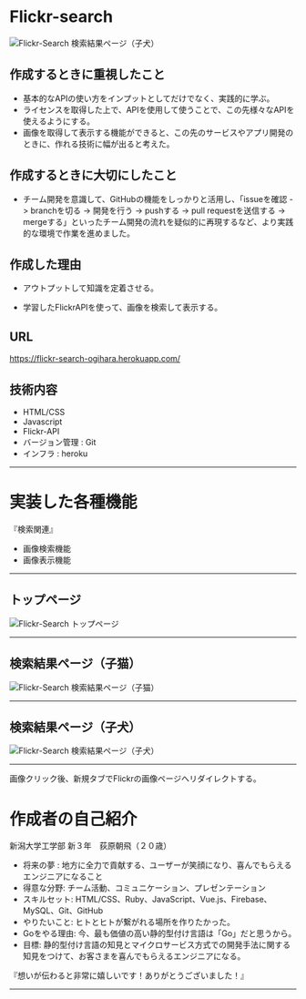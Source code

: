 # Flickr-search

![Flickr-Search 検索結果ページ（子犬）](https://i.gyazo.com/0d16b4d590b4fd17a9f71158a60d7909.png)

## 作成するときに重視したこと
- 基本的なAPIの使い方をインプットとしてだけでなく、実践的に学ぶ。
- ライセンスを取得した上で、APIを使用して使うことで、この先様々なAPIを使えるようにする。
- 画像を取得して表示する機能ができると、この先のサービスやアプリ開発のときに、作れる技術に幅が出ると考えた。

## 作成するときに大切にしたこと

- チーム開発を意識して、GitHubの機能をしっかりと活用し、「issueを確認 -> branchを切る -> 開発を行う -> pushする -> pull requestを送信する -> mergeする」といったチーム開発の流れを疑似的に再現するなど、より実践的な環境で作業を進めました。

## 作成した理由
- アウトプットして知識を定着させる。

- 学習したFlickrAPIを使って、画像を検索して表示する。

## URL

https://flickr-search-ogihara.herokuapp.com/

## 技術内容
- HTML/CSS
- Javascript
- Flickr-API
- バージョン管理 : Git
- インフラ : heroku

***
# 実装した各種機能

『検索関連』
- 画像検索機能
- 画像表示機能

***

## トップページ
![Flickr-Search トップページ](https://i.gyazo.com/0f0ba2c0ca47e06e0d91ba4eff51a832.png)

***

## 検索結果ページ（子猫）
![Flickr-Search 検索結果ページ（子猫）](https://i.gyazo.com/1dd7de102e2a1e55164c3d3d7d2e7c22.png)

***

## 検索結果ページ（子犬）
![Flickr-Search 検索結果ページ（子犬）](https://i.gyazo.com/0d16b4d590b4fd17a9f71158a60d7909.png)

***

画像クリック後、新規タブでFlickrの画像ページへリダイレクトする。

# 作成者の自己紹介

新潟大学工学部 新３年　荻原朝飛（２０歳）


- 将来の夢 : 地方に全力で貢献する、ユーザーが笑顔になり、喜んでもらえるエンジニアになること 
- 得意な分野: 
チーム活動、コミュニケーション、プレゼンテーション
- スキルセット: 
HTML/CSS、Ruby、JavaScript、Vue.js、Firebase、MySQL、Git、GitHub
- やりたいこと: 
ヒトとヒトが繋がれる場所を作りたかった。
- Goをやる理由: 
今、最も価値の高い静的型付け言語は「Go」だと思うから。
- 目標: 
静的型付け言語の知見とマイクロサービス方式での開発手法に関する知見をつけて、お客さまを喜んでもらえるエンジニアになる。

『想いが伝わると非常に嬉しいです！ありがとうございました！』

***

